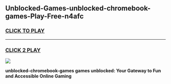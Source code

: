 
## Unblocked-Games-unblocked-chromebook-games-Play-Free-n4afc
<h3>
<a href="https://premium76.site?title=unblocked-chromebook-games&ref=18A">CLICK TO PLAY</a></h3>
<hr>

<h3>
<a href="https://premium76.site?title=unblocked-chromebook-games&ref=18A">CLICK 2 PLAY</a>
  
</h3>

<a href="https://premium76.site?title=unblocked-chromebook-games&ref=18A"><img src="https://clearcache.store/games.png"></a>


**unblocked-chromebook-games games unblocked: Your Gateway to Fun and Accessible Online Gaming**
